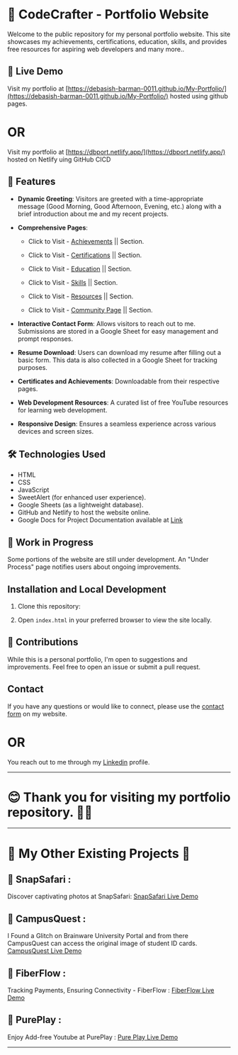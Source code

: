 # 📝 CodeCrafter - Portfolio Website

Welcome to the public repository for my personal portfolio website. This site showcases my achievements, certifications, education, skills, and provides free resources for aspiring web developers and many more..

## 🚀 Live Demo

Visit my portfolio at [https://debasish-barman-0011.github.io/My-Portfolio/](https://debasish-barman-0011.github.io/My-Portfolio/) hosted using github pages.

# OR

Visit my portfolio at [https://dbport.netlify.app/](https://dbport.netlify.app/) hosted on Netlify uing GitHub CICD

## 🌟 Features

- **Dynamic Greeting**: Visitors are greeted with a time-appropriate message (Good Morning, Good Afternoon, Evening, etc.) along with a brief introduction about me and my recent projects.

- **Comprehensive Pages**:

  - Click to Visit - [Achievements](https://debasish-barman-0011.github.io/My-Portfolio/Achievements.html) || Section.

  - Click to Visit - [Certifications](https://debasish-barman-0011.github.io/My-Portfolio/Certifications.html) || Section.

  - Click to Visit - [Education](https://debasish-barman-0011.github.io/My-Portfolio/Education.html) || Section.

  - Click to Visit - [Skills](https://debasish-barman-0011.github.io/My-Portfolio/Top%20Skills.html) || Section.

  - Click to Visit - [Resources](https://debasish-barman-0011.github.io/My-Portfolio/Resources.html) || Section.

  - Click to Visit - [Community Page](https://debasish-barman-0011.github.||My-Portfolio/community.html) || Section.

- **Interactive Contact Form**: Allows visitors to reach out to me. Submissions are stored in a Google Sheet for easy management and prompt responses.

- **Resume Download**: Users can download my resume after filling out a basic form. This data is also collected in a Google Sheet for tracking purposes.

- **Certificates and Achievements**: Downloadable from their respective pages.

- **Web Development Resources**: A curated list of free YouTube resources for learning web development.

- **Responsive Design**: Ensures a seamless experience across various devices and screen sizes.

## 🛠️ Technologies Used

- HTML
- CSS
- JavaScript
- SweetAlert (for enhanced user experience).
- Google Sheets (as a lightweight database).
- GitHub and Netlify to host the website online.
- Google Docs for Project Documentation available at [Link](https://docs.google.com/document/d/1XXdE7z3cXfAjXHu4aYpMZETQcNJC9TXWG49m6F_-LCQ/edit?usp=sharing)

## 🎨 Work in Progress

Some portions of the website are still under development. An "Under Process" page notifies users about ongoing improvements.

## Installation and Local Development

1. Clone this repository:

2. Open `index.html` in your preferred browser to view the site locally.

## 📖 Contributions

While this is a personal portfolio, I'm open to suggestions and improvements. Feel free to open an issue or submit a pull request.

## Contact

If you have any questions or would like to connect, please use the [contact form](https://debasish-barman-0011.github.io/My-Portfolio/community.html#contact) on my website.

# OR

You reach out to me through my [Linkedin](https://www.linkedin.com/in/debasish-barman-923806280/)
profile.

---

# 😊 Thank you for visiting my portfolio repository. 🤷‍♂️

---

# 🚀 My Other Existing Projects 🚀

## 🌟 SnapSafari :

Discover captivating photos at SnapSafari: [SnapSafari Live Demo](https://snap-safari.netlify.app/)

## 🌟 CampusQuest :

I Found a Glitch on Brainware University Portal and from there CampusQuest can access the original image of student ID cards.
[CampusQuest Live Demo](https://debasish-barman-0011.github.io/Campus-Quest/)

## 🌟 FiberFlow :

Tracking Payments, Ensuring Connectivity - FiberFlow : [FiberFlow Live Demo](http://fiberflow.great-site.net/)

## 🌟 PurePlay :

Enjoy Add-free Youtube at PurePlay : [Pure Play Live Demo](https://pure-play.netlify.app/)

---
